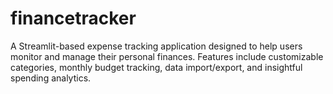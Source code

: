 # financetracker
A Streamlit-based expense tracking application designed to help users monitor and manage their personal finances. Features include customizable categories, monthly budget tracking, data import/export, and insightful spending analytics.
